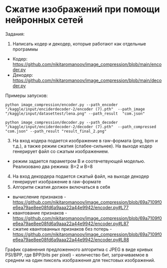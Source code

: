 # Сжатие изображений при помощи нейронных сетей

Задания:

1. Написать кодер и декодер, которые работают как отдельные программы

- Кодер: https://github.com/nikitaromanoov/image_compression/blob/main/encoder.py
- Декодер: https://github.com/nikitaromanoov/image_compression/blob/main/decoder.py

Примеры запусков:

`python image_compression/encoder.py --path_encoder "/kaggle/input/enciderdecoder-2/encoder (7).pth"  --path_image "/kaggle/input/datasettest/lena.png" --path_result  "com.json"`


`python image_compression/decoder.py --path_decoder "/kaggle/input/enciderdecoder-2/decoder (7).pth"  --path_compressed "com.json" --path_result "result_final_2.png"`

3. На вход кодера подается изображение в  raw-формата (png, bpm и т.д.), а также режим сжатия (слабее-сильнее). На выходе кодер генерирует файл со сжатым изображением.

- режим задается параметром B и соотвчетвующей моделью. Реализовано два режима: B=2 и B=8
4. На вход декордера подается сжатый файл, на выходе декодер генерирует изображение в  raw-формате
5. Алгоритм сжатия должен включаться в себя
* вычисление признаков - https://github.com/nikitaromanoov/image_compression/blob/69a7109f0e6ea79ae8ee08fd6a9aaa22a44e9942/encoder.py#L77
* квантование признаков - https://github.com/nikitaromanoov/image_compression/blob/69a7109f0e6ea79ae8ee08fd6a9aaa22a44e9942/encoder.py#L87
* сжатие квантованных признаков без потерь - https://github.com/nikitaromanoov/image_compression/blob/69a7109f0e6ea79ae8ee08fd6a9aaa22a44e9942/encoder.py#L88

График сравнения предложенного алгоритма с  JPEG в виде кривых  PSI/BPP, где BPP(bits per pixel) - количество бит, затрачиваемое в среднем на один пиксель изображения для текстовых изображений.

